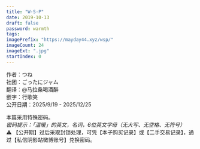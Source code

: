 ```yaml
---
title: "W·S·P"
date: 2019-10-13
draft: false
password: warmth
tags: 
imagePrefix: "https://mayday44.xyz/wsp/"  
imageCount: 24
imageExt: ".jpg" 
startIndex: 0
---
```

作者：つね  
社团：ごったにジャム  
翻译：@马拉桑喝酒醉  
嵌字：行歌笑  
公开日期：2025/9/19 - 2025/12/25

本篇采用特殊密码。    
*密码提示：「温暖」的英文，名词，6位英文字母（无大写、无空格、无符号）*    
⚠️ 【公开期】过后采取封锁处理，可凭【本子购买记录】或【二手交易记录】，通过【私信阴影站微博账号】兑换密码。  